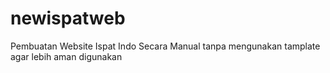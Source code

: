 # newispatweb
Pembuatan Website Ispat Indo Secara Manual tanpa mengunakan tamplate agar lebih aman digunakan 
